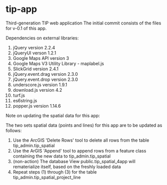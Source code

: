 # tip-app
Third-generation TIP web application
The initial commit consists of the files for v-0.1 of this app.

Dependencies on external libraries:
  1. jQuery version 2.2.4
  2. jQueryUI verson 1.2.1
  3. Google Maps API version 3
  4. Google Maps V3 Utility Library - maplabel.js
  5. SlickGrid version 2.4.1
  6. jQuery.event.drag version 2.3.0
  7. jQuery.event.drop version 2.3.0
  8. underscore.js version 1.9.1
  9. download.js version 4.2
  10. turf.js
  11. es6string.js
  12. popper.js version 1.14.6

Note on updating the spatial data for this app:

The two sets spatial data (points and lines) for this app are to be updated as follows:
1. Use the ArcGIS 'Delete Rows' tool to delete all rows from the table tip_admin.tip_spatial
2. Use the ArGIS 'Append' tool to append rows from a feature class containing the new data to tip_admin.tip_spatial
3. (non-action) The database View public.tip_spatial_4app will rematerialize itself, based on the freshly loaded data
4. Repeat steps (1) through (3) for the table tip_admin.tip_spatial_project_line
